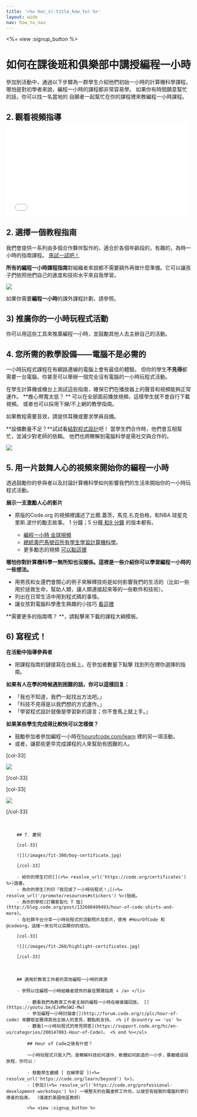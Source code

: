 ```yaml
---
title: '<%= hoc_s(:title_how_to) %>'
layout: wide
nav: how_to_nav
---
```

<%= view :signup_button %>

# 如何在課後班和俱樂部中講授編程一小時

參加到活動中，通過以下步驟為一群學生介紹他們初始一小時的計算機科學課程。 哪怕是對初學者來說，編程一小時的課程都非常容易學。 如果你有時間願意幫忙的話，你可以找一名當地的 自願者一起幫忙在你的課程裡來教編程一小時課程。</p> 

## 2. 觀看視頻指導 <iframe width="500" height="255" src="//www.youtube.com/embed/SrnvvWDm73k" frameborder="0" allowfullscreen mark="crwd-mark"></iframe> 

## 2. 選擇一個教程指南

我們會提供一系列由多個合作夥伴製作的，適合於各個年齡段的，有趣的，為時一小時的指南課程。 [來試一試吧！](<%= resolve_url('/learn') %>)

**所有的編程一小時課程指南**對組織者來說都不需要額外再做什麼準備。它可以讓孩子們依照他們自己的進度和技術水平來自我學習。

[![](/images/fit-700/tutorials.png)](<%= resolve_url('/learn') %>)

如果你需要**編程一小時**的課外課程計劃，請參照。</p> 

## 3) 推廣你的一小時玩程式活動

你可以用這些工具</a>來推廣編程一小時，並鼓勵其他人去主辦自己的活動。</p> 

## 4. 您所需的教學設備——電腦不是必需的

一小時玩程式課程在有網路連線的電腦上會有最佳的體驗。 但你的學生**不見得**都需要一台電腦，你甚至可以舉辦一個完全沒有電腦的一小時玩程式活動。

在學生計算機或機台上測試這些指南，確保它們在播放器上的聲音和視頻能夠正常運作。 **擔心帶寬太低？ ** 可以在全部面前播放視頻，這樣學生就不會自行下載視頻。 或者也可以採用下線/不上網的教學指南。

如果教程需要音效，請提供耳機或要求學員自備。

**設備數量不足？**試試看[結對程式設計](https://www.youtube.com/watch?v=vgkahOzFH2Q)吧！ 當學生們合作時，他們會互相幫忙，並減少對老師的依賴。 他們也將瞭解到電腦科學是需社交與合作的。

<img src="/images/fit-350/group_ipad.jpg" />

## 5. 用一片鼓舞人心的視頻來開始你的編程一小時

透過鼓勵你的參與者以及討論計算機科學如何影響我們的生活來開始你的一小時玩程式活動。

**展示一支激勵人心的影片**

- 原版的Code.org 的視頻裡講述了比爾.蓋茨，馬克.扎克伯格，和NBA 球星克里斯.波什的勵志故事。 1 分鐘；5 分鐘[ 和9 分鐘](https://www.youtube.com/watch?v=dU1xS07N-FA) 的版本都有。</li> 
    
    - [編程一小時 全球視頻 ](https://www.youtube.com/watch?v=KsOIlDT145A)
    - [總統奧巴馬號召所有學生學習計算機科學](https://www.youtube.com/watch?v=6XvmhE1J9PY)。
    - 更多勵志的視頻 [ 可以點這裡 ](https://www.youtube.com/playlist?list=PLzdnOPI1iJNfpD8i4Sx7U0y2MccnrNZuP)</ul> 
    
    **哪怕你對計算機科學一無所知也沒關係。這裡是一些介紹你可以學習編程一小時的一些想法。**
    
    - 用男孩和女還們會關心的例子來解釋技術是如何影響我們的生活的（比如一些用於拯救生命，幫助人類，讓人類連接起來等的一些軟件和技術）。
    - 列出在日常生活中用到程式碼的事情。
    - 讓女孩對電腦科學產生興趣的小技巧 [ 看這裡](<%= resolve_url('https://code.org/girls') %>)
    
    **需要更多的指南嗎？ **，請點擊</a>來下載的課程大綱模板。</p> 
    
    ## 6) 寫程式！
    
    **在活動中指導參與者**
    
    - 把課程指南的鏈接寫在白板上。在參加者數量下點擊</a> 找到列在裡你選擇的指南。</li> </ul> 
        
        **如果有人在學的時候遇到困難的話，你可以這樣回复：**
        
        - 「我也不知道，我們一起找出方法吧。」
        - 「科技不見得是以我們想的方式運作。」
        - 「學習程式設計就像是學習新的語言；你不會馬上就上手。」
        
        **如果某些學生完成得比較快可以怎樣做？**
        
        - 鼓勵參加者參加編程一小時在[hourofcode.com/learn](<%= resolve_url('/learn') %>) 裡的另一項活動。
        - 或者，讓那些更早完成課程的人來幫助有困難的人。
        
        [col-33]
        
        ![](/images/fit-250/highschoolgirls.jpeg)
        
        [/col-33]
        
        [col-33]
        
        ![](/images/fit-300/group_ar.jpg)
        
        [/col-33]

<p style="clear:both">&nbsp;</p>

        
        ## 7. 慶祝
        
        [col-33]
        
        ![](/images/fit-300/boy-certificate.jpg)
        
        [/col-33]
        
        - 給你的學生打印[](<%= resolve_url('https://code.org/certificates') %>)證書。
        - 為你的學生[列印「我完成了一小時玩程式！」](<%= resolve_url('/promote/resources#stickers') %>)貼紙。
        - 為你的學校[訂購客製化 T 恤](http://blog.code.org/post/132608499493/hour-of-code-shirts-and-more)。
        - 在社群平台分享一小時玩程式的活動照片及影片，使用 #HourOfCode 和 @codeorg，這樣一來也可以突顯你的成功。
        
        [col-33]
        
        ![](/images/fit-260/highlight-certificates.jpg)
        
        [/col-33]

<p style="clear:both">&nbsp;</p>

        
        ## 適用於教育工作者的其他編程一小時的資源
        
        - 參照以往編程一小時組織者提供的最佳實踐指南 < /a> </li> 
            
            - 觀看我們為教育工作者主辦的編程一小時在線會議回放。 [](https://youtu.be/EJeMeSW2-Mw)
            - 參加編程一小時討論會[](http://forum.code.org/c/plc/hour-of-code) 來聽取並獲得其他主辦人的意見，觀點和支持。 <% if @country == 'us' %>
            - 觀看[一小時玩程式的常見問答](https://support.code.org/hc/en-us/categories/200147083-Hour-of-Code)。 <% end %></ul> 
            
            ## Hour of Code之後有什麼？
            
            一小時玩程式只是入門，是瞭解科技如何運作、軟體如何創造的一小步，要繼續這段旅程，你可以：
            
            - 鼓勵學生繼續 [ 在線學習 ](<%= resolve_url('https://code.org/learn/beyond') %>)。
            - [參加](<%= resolve_url('https://code.org/professional-development-workshops') %>) 一場整天的在職進修工作坊，以接受有經驗的電腦科學引導者的指導。 （僅適於美國地區教師）
            
            <%= view :signup_button %>